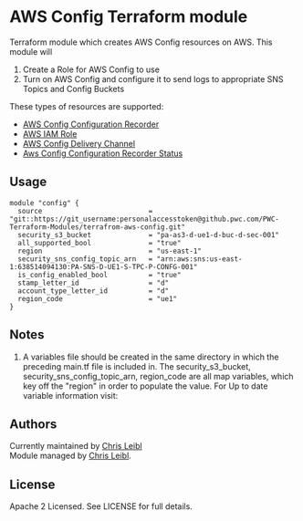 AWS Config Terraform module
========================

Terraform module which creates AWS Config resources on AWS.  This module will
1. Create a Role for AWS Config to use
2. Turn on AWS Config and configure it to send logs to appropriate SNS Topics and Config Buckets

These types of resources are supported:

* [AWS Config Configuration Recorder](https://www.terraform.io/docs/providers/aws/r/config_configuration_recorder.html)
* [AWS IAM Role](https://www.terraform.io/docs/providers/aws/r/iam_role.html)
* [AWS Config Delivery Channel](https://www.terraform.io/docs/providers/aws/r/config_delivery_channel.html)
* [Aws Config Configuration Recorder Status](https://www.terraform.io/docs/providers/aws/r/config_configuration_recorder_status.html)

Usage
-----

```hcl
module "config" {
  source                          = "git::https://git_username:personalaccesstoken@github.pwc.com/PWC-Terraform-Modules/terrafrom-aws-config.git"
  security_s3_bucket              = "pa-as3-d-ue1-d-buc-d-sec-001"
  all_supported_bool              = "true"
  region                          = "us-east-1"
  security_sns_config_topic_arn   = "arn:aws:sns:us-east-1:638514094130:PA-SNS-D-UE1-S-TPC-P-CONFG-001"
  is_config_enabled_bool          = "true"
  stamp_letter_id                 = "d"
  account_type_letter_id          = "d"
  region_code                     = "ue1"
}
```


Notes
-----

1. A variables file should be created in the same directory in which the preceding main.tf file is included in.  The security_s3_bucket, security_sns_config_topic_arn, region_code are all map variables, which key off the "region" in order to populate the value.  For Up to date variable information visit:

Authors
-------

Currently maintained by [Chris Leibl](https://github.pwc.com/christopher-leibl)  
Module managed by [Chris Leibl](https://github.pwc.com/christopher-leibl).

License
-------

Apache 2 Licensed. See LICENSE for full details.
